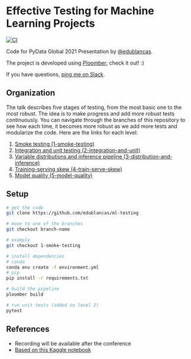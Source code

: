 # Effective Testing for Machine Learning Projects

[![CI](https://github.com/edublancas/ml-testing/workflows/CI/badge.svg)](https://github.com/edublancas/ml-testing/workflows/CI/badge.svg)

Code for PyData Global 2021 Presentation by [@edublancas](https://twitter.com/intent/follow?screen_name=edublancas).

The project is developed using [Ploomber](https://github.com/ploomber/ploomber); check it out! :)

If you have questions, [ping me on Slack](http://community.ploomber.io/).

## Organization

The talk describes five stages of testing, from the most basic one to the most robust. The idea is to make progress and add more robust tests continuously. You can navigate through the branches of this repository to see how each time, it becomes more robust as we add more tests and modularize the code. Here are the links for each level:

1. [Smoke testing (1-smoke-testing)](https://github.com/edublancas/ml-testing/tree/1-smoke-testing)
2. [Integration and unit testing (2-integration-and-unit)](https://github.com/edublancas/ml-testing/tree/2-integration-and-unit)
3. [Variable distributions and inference pipeline (3-distribution-and-inference)](https://github.com/edublancas/ml-testing/tree/3-distribution-and-inference)
4. [Training-serving skew (4-train-serve-skew)](https://github.com/edublancas/ml-testing/tree/4-train-serve-skew)
5. [Model quality (5-model-quality)](https://github.com/edublancas/ml-testing/tree/5-model-quality)

## Setup

```sh
# get the code
git clone https://github.com/edublancas/ml-testing

# move to one of the branches
git checkout branch-name

# example
git checkout 1-smoke-testing

# install dependencies
# conda
conda env create -f environment.yml
# pip
pip install -r requirements.txt

# build the pipeline
ploomber build

# run unit tests (added on level 2)
pytest
```

## References

* Recording will be available after the conference
* [Based on this Kaggle notebook](https://www.kaggle.com/roshansharma/heart-diseases-analysis)

